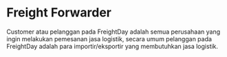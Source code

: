 
# Freight Forwarder
Customer atau pelanggan pada FreightDay adalah semua perusahaan yang ingin melakukan pemesanan jasa logistik, secara umum pelanggan pada FreightDay adalah para importir/eksportir yang membutuhkan jasa logistik.


<!-- ![](2022-07-26-12-18-26.png) -->
